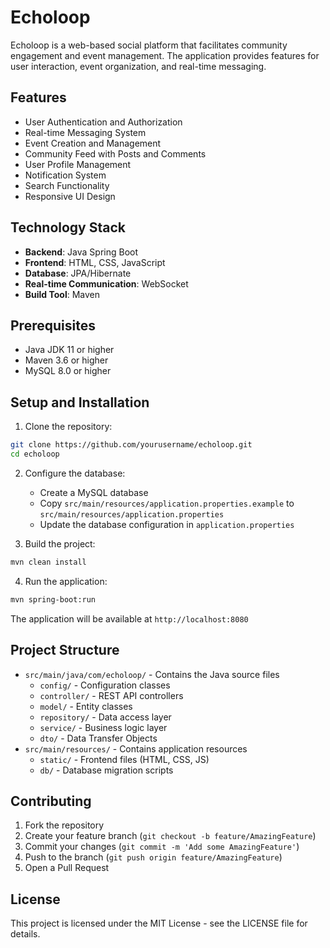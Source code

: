 # Echoloop

Echoloop is a web-based social platform that facilitates community engagement and event management. The application provides features for user interaction, event organization, and real-time messaging.

## Features

- User Authentication and Authorization
- Real-time Messaging System
- Event Creation and Management
- Community Feed with Posts and Comments
- User Profile Management
- Notification System
- Search Functionality
- Responsive UI Design

## Technology Stack

- **Backend**: Java Spring Boot
- **Frontend**: HTML, CSS, JavaScript
- **Database**: JPA/Hibernate
- **Real-time Communication**: WebSocket
- **Build Tool**: Maven

## Prerequisites

- Java JDK 11 or higher
- Maven 3.6 or higher
- MySQL 8.0 or higher

## Setup and Installation

1. Clone the repository:
```bash
git clone https://github.com/yourusername/echoloop.git
cd echoloop
```

2. Configure the database:
   - Create a MySQL database
   - Copy `src/main/resources/application.properties.example` to `src/main/resources/application.properties`
   - Update the database configuration in `application.properties`

3. Build the project:
```bash
mvn clean install
```

4. Run the application:
```bash
mvn spring-boot:run
```

The application will be available at `http://localhost:8080`

## Project Structure

- `src/main/java/com/echoloop/` - Contains the Java source files
  - `config/` - Configuration classes
  - `controller/` - REST API controllers
  - `model/` - Entity classes
  - `repository/` - Data access layer
  - `service/` - Business logic layer
  - `dto/` - Data Transfer Objects
- `src/main/resources/` - Contains application resources
  - `static/` - Frontend files (HTML, CSS, JS)
  - `db/` - Database migration scripts

## Contributing

1. Fork the repository
2. Create your feature branch (`git checkout -b feature/AmazingFeature`)
3. Commit your changes (`git commit -m 'Add some AmazingFeature'`)
4. Push to the branch (`git push origin feature/AmazingFeature`)
5. Open a Pull Request

## License

This project is licensed under the MIT License - see the LICENSE file for details. 